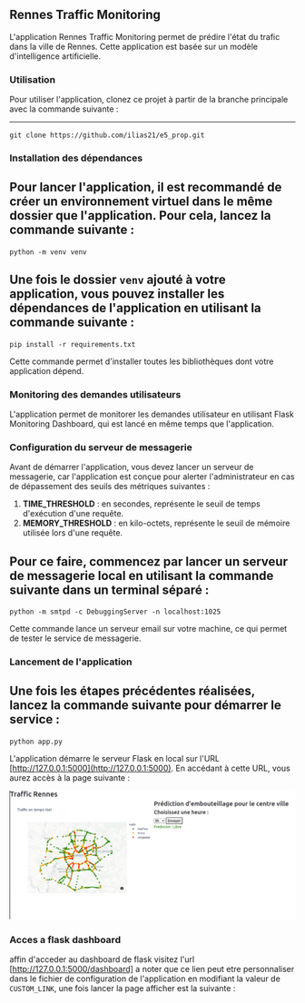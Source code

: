## **Rennes Traffic Monitoring**

L'application Rennes Traffic Monitoring permet de prédire l'état du trafic dans la ville de Rennes. Cette application est basée sur un modèle d'intelligence artificielle.

### **Utilisation**

Pour utiliser l'application, clonez ce projet à partir de la branche principale avec la commande suivante :

---
    git clone https://github.com/ilias21/e5_prop.git


### **Installation des dépendances**

Pour lancer l'application, il est recommandé de créer un environnement virtuel dans le même dossier que l'application. Pour cela, lancez la commande suivante :
---
    python -m venv venv

Une fois le dossier `venv` ajouté à votre application, vous pouvez installer les dépendances de l'application en utilisant la commande suivante :
---
    pip install -r requirements.txt

Cette commande permet d'installer toutes les bibliothèques dont votre application dépend.

### **Monitoring des demandes utilisateurs**

L'application permet de monitorer les demandes utilisateur en utilisant Flask Monitoring Dashboard, qui est lancé en même temps que l'application.

### **Configuration du serveur de messagerie**

Avant de démarrer l'application, vous devez lancer un serveur de messagerie, car l'application est conçue pour alerter l'administrateur en cas de dépassement des seuils des métriques suivantes :

1. **TIME_THRESHOLD** : en secondes, représente le seuil de temps d'exécution d'une requête.
2. **MEMORY_THRESHOLD** : en kilo-octets, représente le seuil de mémoire utilisée lors d'une requête.

Pour ce faire, commencez par lancer un serveur de messagerie local en utilisant la commande suivante dans un terminal séparé :
---
    python -m smtpd -c DebuggingServer -n localhost:1025

Cette commande lance un serveur email sur votre machine, ce qui permet de tester le service de messagerie.

### **Lancement de l'application**

Une fois les étapes précédentes réalisées, lancez la commande suivante pour démarrer le service :
---
    python app.py


L'application démarre le serveur Flask en local sur l'URL [http://127.0.0.1:5000](http://127.0.0.1:5000). En accédant à cette URL, vous aurez accès à la page suivante :

![image](images/final_result.png)

### **Acces a flask dashboard**

affin d'acceder au dashboard de flask visitez l'url [http://127.0.0.1:5000/dashboard] a noter que ce lien peut etre personnaliser dans le fichier de configuration de l'application en modifiant la valeur de `CUSTOM_LINK`, une fois lancer la page afficher est la suivante :





